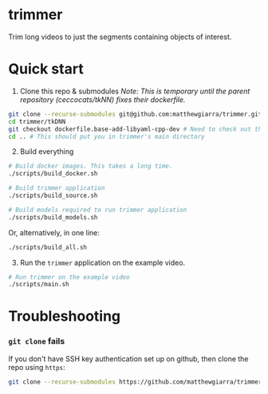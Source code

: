 

# trimmer
Trim long videos to just the segments containing objects of interest. 

# Quick start

1. Clone this repo & submodules
*Note: This is temporary until the parent repository (ceccocats/tkNN) fixes their dockerfile.*
```bash
git clone --recurse-submodules git@github.com:matthewgiarra/trimmer.git # see Troubleshooting section if this fails.
cd trimmer/tkDNN
git checkout dockerfile.base-add-libyaml-cpp-dev # Need to check out this branch until parent repo fixes dockerfile
cd .. # This should put you in trimmer's main directory
```
2. Build everything
```Bash
# Build docker images. This takes a long time. 
./scripts/build_docker.sh

# Build trimmer application
./scripts/build_source.sh

# Build models required to run trimmer application
./scripts/build_models.sh

```

Or, alternatively, in one line:

```bash
./scripts/build_all.sh
```

3. Run the `trimmer` application on the example video.

```bash
# Run trimmer on the example video
./scripts/main.sh
```

# Troubleshooting
### `git clone` fails
If you don't have SSH key authentication set up on github, then clone the repo using `https`:

```bash
git clone --recurse-submodules https://github.com/matthewgiarra/trimmer.git
```
